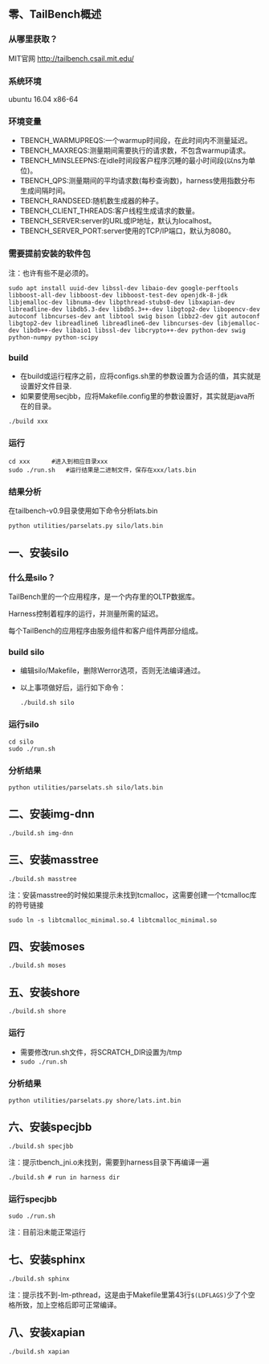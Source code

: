 ## 零、TailBench概述

### 从哪里获取？

MIT官网 http://tailbench.csail.mit.edu/

### 系统环境
ubuntu 16.04 x86-64

### 环境变量

- TBENCH_WARMUPREQS:一个warmup时间段，在此时间内不测量延迟。
- TBENCH_MAXREQS:测量期间需要执行的请求数，不包含warmup请求。
- TBENCH_MINSLEEPNS:在idle时间段客户程序沉睡的最小时间段(以ns为单位)。
- TBENCH_QPS:测量期间的平均请求数(每秒查询数)，harness使用指数分布生成间隔时间。
- TBENCH_RANDSEED:随机数生成器的种子。
- TBENCH_CLIENT_THREADS:客户线程生成请求的数量。
- TBENCH_SERVER:server的URL或IP地址，默认为localhost。
- TBENCH_SERVER_PORT:server使用的TCP/IP端口，默认为8080。

### 需要提前安装的软件包

注：也许有些不是必须的。

```
sudo apt install uuid-dev libssl-dev libaio-dev google-perftools libboost-all-dev libboost-dev libboost-test-dev openjdk-8-jdk libjemalloc-dev libnuma-dev libpthread-stubs0-dev libxapian-dev libreadline-dev libdb5.3-dev libdb5.3++-dev libgtop2-dev libopencv-dev autoconf libncurses-dev ant libtool swig bison libbz2-dev git autoconf libgtop2-dev libreadline6 libreadline6-dev libncurses-dev libjemalloc-dev libdb++-dev libaio1 libssl-dev libcrypto++-dev python-dev swig python-numpy python-scipy
```

### build

- 在build或运行程序之前，应将configs.sh里的参数设置为合适的值，其实就是设置好文件目录.
- 如果要使用secjbb，应将Makefile.config里的参数设置好，其实就是java所在的目录。

`./build xxx`

### 运行

```shell
cd xxx		#进入到相应目录xxx
sudo ./run.sh	#运行结果是二进制文件，保存在xxx/lats.bin
```

### 结果分析

在tailbench-v0.9目录使用如下命令分析lats.bin

`python utilities/parselats.py silo/lats.bin`

## 

## 一、安装silo

### 什么是silo？

TailBench里的一个应用程序，是一个内存里的OLTP数据库。

Harness控制着程序的运行，并测量所需的延迟。

每个TailBench的应用程序由服务组件和客户组件两部分组成。

### build silo

- 编辑silo/Makefile，删除Werror选项，否则无法编译通过。

- 以上事项做好后，运行如下命令：

  `./build.sh silo`
### 运行silo

```shell
cd silo
sudo ./run.sh
```

### 分析结果

`python utilities/parselats.sh silo/lats.bin`

## 二、安装img-dnn

`./build.sh img-dnn`

## 三、安装masstree

`./build.sh masstree`

注：安装masstree的时候如果提示未找到tcmalloc，这需要创建一个tcmalloc库的符号链接

`sudo ln -s libtcmalloc_minimal.so.4 libtcmalloc_minimal.so `

## 四、安装moses

`./build.sh moses`

## 五、安装shore

`./build.sh shore`

### 运行

- 需要修改run.sh文件，将SCRATCH_DIR设置为/tmp
- `sudo ./run.sh`

### 分析结果

`python utilities/parselats.py shore/lats.int.bin`

## 六、安装specjbb

`./build.sh specjbb`

注：提示tbench_jni.o未找到，需要到harness目录下再编译一遍

`./build.sh	# run in harness dir`

### 运行specjbb

`sudo ./run.sh`

注：目前沿未能正常运行

## 七、安装sphinx

`./build.sh sphinx`

注：提示找不到-lm-pthread，这是由于Makefile里第43行`$(LDFLAGS)`少了个空格所致，加上空格后即可正常编译。

## 八、安装xapian

`./build.sh xapian`
